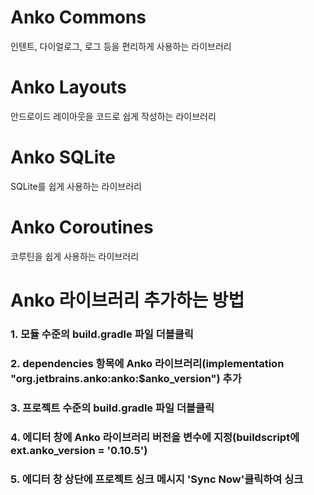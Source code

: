 # Anko Commons
인텐트, 다이얼로그, 로그 등을 편리하게 사용하는 라이브러리
# Anko Layouts
안드로이드 레이아웃을 코드로 쉽게 작성하는 라이브러리
# Anko SQLite
SQLite를 쉽게 사용하는 라이브러리
# Anko Coroutines
코루틴을 쉽게 사용하는 라이브러리

# Anko 라이브러리 추가하는 방법
### 1. 모듈 수준의 build.gradle 파일 더블클릭
### 2. dependencies 항목에 Anko 라이브러리(implementation "org.jetbrains.anko:anko:$anko_version") 추가
### 3. 프로젝트 수준의 build.gradle 파일 더블클릭
### 4. 에디터 창에 Anko 라이브러리 버전을 변수에 지정(buildscript에 ext.anko_version = '0.10.5')
### 5. 에디터 창 상단에 프로젝트 싱크 메시지 'Sync Now'클릭하여 싱크
